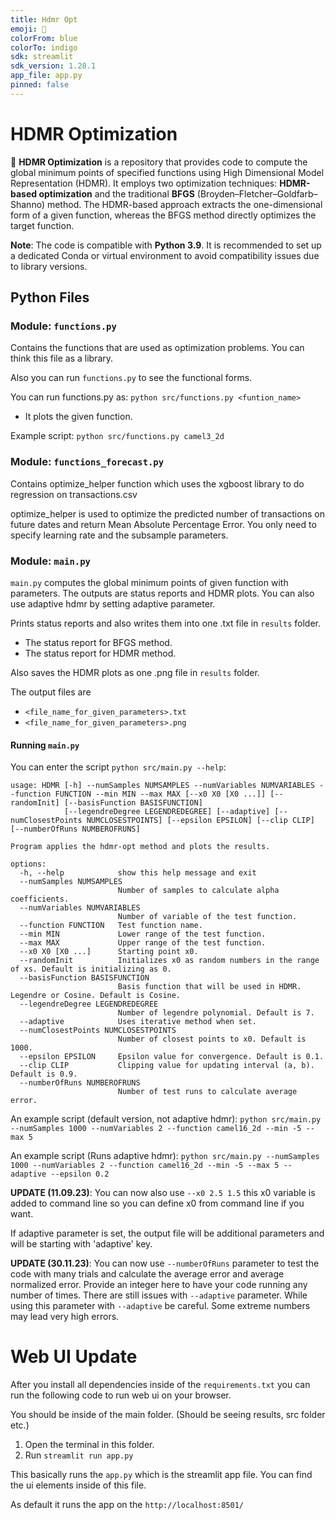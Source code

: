 ```yaml
---
title: Hdmr Opt
emoji: 🚀
colorFrom: blue
colorTo: indigo
sdk: streamlit
sdk_version: 1.28.1
app_file: app.py
pinned: false
---
```


# HDMR Optimization

🚀 **HDMR Optimization** is a repository that provides code to compute the global minimum points of specified functions using High Dimensional Model Representation (HDMR). It employs two optimization techniques: **HDMR-based optimization** and the traditional **BFGS** (Broyden–Fletcher–Goldfarb–Shanno) method. The HDMR-based approach extracts the one-dimensional form of a given function, whereas the BFGS method directly optimizes the target function.

**Note**: The code is compatible with **Python 3.9**. It is recommended to set up a dedicated Conda or virtual environment to avoid compatibility issues due to library versions.

## Python Files

### Module: `functions.py`

Contains the functions that are used as optimization problems. You can think this file as a library.

Also you can run `functions.py` to see the functional forms.

You can run functions.py as: `python src/functions.py <funtion_name>`
- It plots the given function.

Example script: `python src/functions.py camel3_2d`

### Module: `functions_forecast.py`

Contains optimize_helper function which uses the xgboost library to do regression on transactions.csv

optimize_helper is used to optimize the predicted number of transactions on future dates and return Mean Absolute Percentage Error. You only need to specify learning rate and the subsample parameters.

### Module: `main.py`

`main.py` computes the global minimum points of given function with parameters. The outputs are status reports and HDMR plots. You can also use adaptive hdmr by setting adaptive parameter.

Prints status reports and also writes them into one .txt file in `results` folder.
- The status report for BFGS method.
- The status report for HDMR method.

Also saves the HDMR plots as one .png file in `results` folder.

The output files are 
- `<file_name_for_given_parameters>.txt`
- `<file_name_for_given_parameters>.png`

#### Running `main.py`
You can enter the script `python src/main.py --help`:

```
usage: HDMR [-h] --numSamples NUMSAMPLES --numVariables NUMVARIABLES --function FUNCTION --min MIN --max MAX [--x0 X0 [X0 ...]] [--randomInit] [--basisFunction BASISFUNCTION]
            [--legendreDegree LEGENDREDEGREE] [--adaptive] [--numClosestPoints NUMCLOSESTPOINTS] [--epsilon EPSILON] [--clip CLIP] [--numberOfRuns NUMBEROFRUNS]

Program applies the hdmr-opt method and plots the results.

options:
  -h, --help            show this help message and exit
  --numSamples NUMSAMPLES
                        Number of samples to calculate alpha coefficients.
  --numVariables NUMVARIABLES
                        Number of variable of the test function.
  --function FUNCTION   Test function name.
  --min MIN             Lower range of the test function.
  --max MAX             Upper range of the test function.
  --x0 X0 [X0 ...]      Starting point x0.
  --randomInit          Initializes x0 as random numbers in the range of xs. Default is initializing as 0.
  --basisFunction BASISFUNCTION
                        Basis function that will be used in HDMR. Legendre or Cosine. Default is Cosine.
  --legendreDegree LEGENDREDEGREE
                        Number of legendre polynomial. Default is 7.
  --adaptive            Uses iterative method when set.
  --numClosestPoints NUMCLOSESTPOINTS
                        Number of closest points to x0. Default is 1000.
  --epsilon EPSILON     Epsilon value for convergence. Default is 0.1.
  --clip CLIP           Clipping value for updating interval (a, b). Default is 0.9.
  --numberOfRuns NUMBEROFRUNS
                        Number of test runs to calculate average error.
```


An example script (default version, not adaptive hdmr): `python src/main.py --numSamples 1000 --numVariables 2 --function camel16_2d --min -5 --max 5`

An example script (Runs adaptive hdmr): `python src/main.py --numSamples 1000 --numVariables 2 --function camel16_2d --min -5 --max 5 --adaptive --epsilon 0.2`

**UPDATE (11.09.23)**: You can now also use `--x0 2.5 1.5` this x0 variable is added to command line so you can define x0 from command line if you want.

If adaptive parameter is set, the output file will be additional parameters and will be starting with 'adaptive' key.

**UPDATE (30.11.23)**: You can now use `--numberOfRuns` parameter to test the code with many trials and calculate the average error and average normalized error. Provide an integer here to have your code running any number of times. There are still issues with `--adaptive` parameter. While using this parameter with `--adaptive` be careful. Some extreme numbers may lead very high errors.

# Web UI Update
After you install all dependencies inside of the `requirements.txt` you can run the following code to run web ui on your browser.

You should be inside of the main folder. (Should be seeing results, src folder etc.)
1. Open the terminal in this folder.
2. Run `streamlit run app.py`

This basically runs the `app.py` which is the streamlit app file. You can find the ui elements inside of this file.

As default it runs the app on the `http://localhost:8501/`




